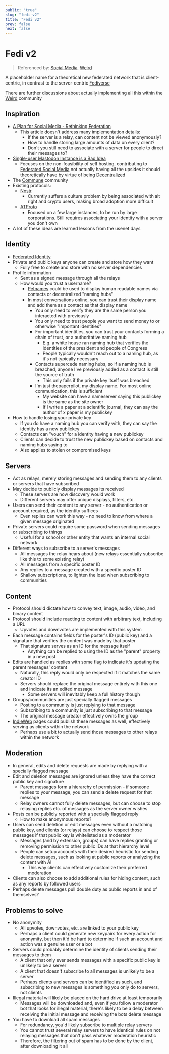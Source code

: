 ```yaml
---
public: "true"
slug: "fedi-v2"
title: "Fedi v2"
prev: false
next: false
---
```

# Fedi v2

> Referenced by: [Social Media](/garden/social-media/index.md), [Weird](/garden/weird/index.md)

A placeholder name for a theoretical new federated network that is client-centric, in contrast to the server-centric [Fediverse](/garden/fediverse/index.md)

There are further discussions about actually implementing all this within the [Weird](/garden/weird/index.md) community

## Inspiration
- [A Plan for Social Media - Rethinking Federation](https://raphael.lullis.net/a-plan-for-social-media-less-fedi-more-webby/)
	- This article doesn't address many implementation details:
		- If the server is a relay, can content not be viewed anonymously?
		- How to handle storing large amounts of data on every client?
		- Don't you still need to associate with a server for people to direct their messages to?
- [Single-user Mastodon Instance is a Bad Idea](https://mull.net/mastodon)
	- Focuses on the non-feasibility of self hosting, contributing to [Federated Social Media](/garden/fediverse/index.md) not actually having all the upsides it should theoretically have by virtue of being [Decentralized](/garden/decentralized/index.md)
- The [Commune](/garden/commune/index.md) community
- Existing protocols:
	- [Nostr](https://nostr.com)
		- Currently suffers a culture problem by being associated with alt right and crypto users, making broad adoption more difficult
	- [ATProto](https://atproto.com)
		- Focused on a few large instances, to be run by large corporations. Still requires associating your identity with a server you don't own
- A lot of these ideas are learned lessons from the usenet days

## Identity
- [Federated Identity](/garden/federated-identity/index.md)
- Private and public keys anyone can create and store how they want
	- Fully free to create and store with no server dependencies
- Profile information
	- Sent as a signed message through all the relays
	- How would you trust a username?
		- [Petnames](https://spritely.institute/static/papers/petnames.html) could be used to display human readable names via contacts or decentralized "naming hubs"
		- In most conversations online, you can trust their display name and add them as a contact as that display name
			- You only need to verify they are the same person you interacted with previously
			- You only need to trust people you want to send money to or otherwise "important identities"
			- For important identities, you can trust your contacts forming a chain of trust, or a authoritative naming hub
				- E.g. a white house ran naming hub that verifies the identities of the president and people of Congress
				- People typically wouldn't reach out to a naming hub, as it's not typically necessary
			- Contacts supercede naming hubs, so if a naming hub is breached, anyone I've previously added as a contact is still the source of truth
				- This only fails if the private key itself was breached
			- I'm just thepaperpilot, my display name. For most online communication, this is sufficient
				- My website can have a nameserver saying this publickey is the same as the site owner
				- If I write a paper at a scientific journal, they can say the author of x paper is my publickey
- How to handle losing your private key
	- If you do have a naming hub you can verify with, they can say the identity has a new publickey
	- Contacts can "vouch" for a identity having a new publickey
	- Clients can decide to trust the new publickey based on contacts and naming hubs saying to
	- Also applies to stolen or compromised keys

## Servers
- Act as relays, merely storing messages and sending them to any clients or servers that have subscribed
- May decide to publicly display messages its received
	- These servers are how discovery would work
	- Different servers may offer unique displays, filters, etc.
- Users can send their content to any server - no authentication or account required, as the identity suffices
	- Even replies can work this way - no need to know from where a given message originated
- Private servers could require some password when sending messages or subscribing to things
	- Useful for a school or other entity that wants an internal social network
- Different ways to subscribe to a server's messages
	- All messages the relay hears about (new relays essentially subscribe like this to some existing relay)
	- All messages from a specific poster ID
	- Any replies to a message created with a specific poster ID
	- Shallow subscriptions, to lighten the load when subscribing to communities

## Content
- Protocol should dictate how to convey text, image, audio, video, and binary content
- Protocol should include reacting to content with arbitrary text, including a URL
	- Upvotes and downvotes are implemented with this system
- Each message contains fields for the poster's ID (public key) and a signature that verifies the content was made by that poster
	- That signature serves as an ID for the message itself
		- Anything can be replied to using the ID as the "parent" property in a new post
- Edits are handled as replies with some flag to indicate it's updating the parent messages' content
	- Naturally, this reply would only be respected if it matches the same creator ID
	- Servers should replace the original message entirely with this one and indicate its an edited message
		- Some servers will inevitably keep a full history though
- Groups/communities are just specially flagged messages
	- Posting to a community is just replying to that message
	- Subscribing to a community is just subscribing to that message
	- The original message creator effectively owns the group
- [IndieWeb](/garden/the-small-web/index.md) pages could publish these messages as well, effectively serving as clients within the network
	- Perhaps use a bit to actually send those messages to other relays within the network

## Moderation
- In general, edits and delete requests are made by replying with a specially flagged message
- Edit and deletion messages are ignored unless they have the correct public key and signature
	- Parent messages form a hierarchy of permission - if someone replies to your message, you can send a delete request for that message
	- Relay owners cannot fully delete messages, but can choose to stop relaying replies etc. of messages as the server owner wishes
- Posts can be publicly reported with a specially flagged reply
	- How to make anonymous reports?
- Users can send deletion or edit messages even without a matching public key, and clients (or relays) can choose to respect those messages if that public key is whitelisted as a moderator
	- Messages (and by extension, groups) can have replies granting or removing permission to other public IDs at that hierarchy level
	- People can setup accounts with their desired heuristic for sending delete messages, such as looking at public reports or analyzing the content with AI
		- This way clients can effectively customize their preferred moderation
- Clients can also choose to add additional rules for hiding content, such as any reports by followed users
- Perhaps delete messages pull double duty as public reports in and of themselves?

## Problems to solve
- No anonymity
	- All upvotes, downvotes, etc. are linked to your public key
	- Perhaps a client could generate new keypairs for every action for anonymity, but then it'd be hard to determine if such an account and action was a genuine user or a bot
- Servers could probably determine the identity of clients sending their messages to them
	- A client that only ever sends messages with a specific public key is unlikely to be a server
	- A client that doesn't subscribe to all messages is unlikely to be a server
	- Perhaps clients and servers can be identified as such, and subscribing to new messages is something you only do to servers, not clients
- Illegal material will likely be placed on the hard drive at least temporarily
	- Messages will be downloaded and, even if you follow a moderator bot that looks for illegal material, there's likely to be a delay between receiving the initial message and receiving the bots delete message
- You have to download all spam messages
	- For redundancy, you'd likely subscribe to multiple relay servers
	- You cannot trust several relay servers to have identical rules on not relaying messages that don't pass whatever moderation heuristic
	- Therefore, the filtering out of spam has to be done by the client, after downloading it all